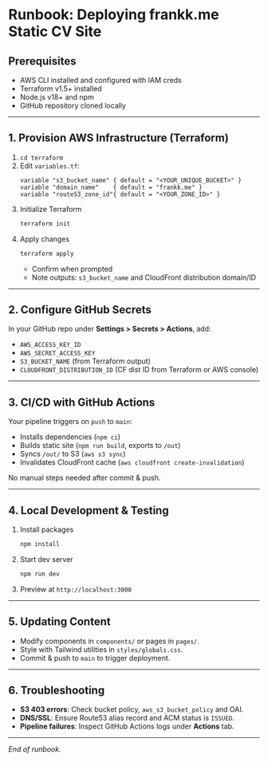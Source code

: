 # Runbook: Deploying frankk.me Static CV Site

## Prerequisites
- AWS CLI installed and configured with IAM creds
- Terraform v1.5+ installed
- Node.js v18+ and npm
- GitHub repository cloned locally

---
## 1. Provision AWS Infrastructure (Terraform)
1. `cd terraform`
2. Edit `variables.tf`:
   ```hcl
   variable "s3_bucket_name" { default = "<YOUR_UNIQUE_BUCKET>" }
   variable "domain_name"    { default = "frankk.me" }
   variable "route53_zone_id"{ default = "<YOUR_ZONE_ID>" }
   ```
3. Initialize Terraform
   ```bash
   terraform init
   ```
4. Apply changes
   ```bash
   terraform apply
   ```
   - Confirm when prompted
   - Note outputs: `s3_bucket_name` and CloudFront distribution domain/ID

---
## 2. Configure GitHub Secrets
In your GitHub repo under **Settings > Secrets > Actions**, add:
- `AWS_ACCESS_KEY_ID`
- `AWS_SECRET_ACCESS_KEY`
- `S3_BUCKET_NAME` (from Terraform output)
- `CLOUDFRONT_DISTRIBUTION_ID` (CF dist ID from Terraform or AWS console)

---
## 3. CI/CD with GitHub Actions
Your pipeline triggers on `push` to `main`:
- Installs dependencies (`npm ci`)
- Builds static site (`npm run build`, exports to `/out`)
- Syncs `/out/` to S3 (`aws s3 sync`)
- Invalidates CloudFront cache (`aws cloudfront create-invalidation`)

No manual steps needed after commit & push.

---
## 4. Local Development & Testing
1. Install packages
   ```bash
   npm install
   ```
2. Start dev server
   ```bash
   npm run dev
   ```
3. Preview at `http://localhost:3000`

---
## 5. Updating Content
- Modify components in `components/` or pages in `pages/`.
- Style with Tailwind utilities in `styles/globals.css`.
- Commit & push to `main` to trigger deployment.

---
## 6. Troubleshooting
- **S3 403 errors**: Check bucket policy, `aws_s3_bucket_policy` and OAI.
- **DNS/SSL**: Ensure Route53 alias record and ACM status is `ISSUED`.
- **Pipeline failures**: Inspect GitHub Actions logs under **Actions** tab.

---
*End of runbook.*
